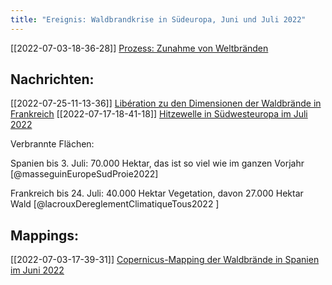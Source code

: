 ```yaml
---
title: "Ereignis: Waldbrandkrise in Südeuropa, Juni und Juli 2022"
---
```


[[2022-07-03-18-36-28]] [Prozess: Zunahme von Weltbränden](2022-07-03-18-36-28.html)

## Nachrichten:

[[2022-07-25-11-13-36]] [Libération zu den Dimensionen der Waldbrände in Frankreich](2022-07-25-11-13-36.html) 
[[2022-07-17-18-41-18]] [Hitzewelle in Südwesteuropa im Juli 2022](2022-07-17-18-41-18.html)



Verbrannte Flächen: 

Spanien bis 3. Juli: 70.000 Hektar, das ist so viel wie im ganzen Vorjahr [@masseguinEuropeSudProie2022] 

Frankreich bis 24. Juli: 40.000 Hektar Vegetation, davon 27.000 Hektar Wald [@lacrouxDereglementClimatiqueTous2022 ]

## Mappings:

[[2022-07-03-17-39-31]] [Copernicus-Mapping der Waldbrände in Spanien im Juni 2022](2022-07-03-17-39-31.html)

 